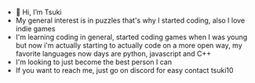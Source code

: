 - 👋 Hi, I’m Tsuki
- My general interest is in puzzles that's why I started coding, also I love indie games
- I'm learning coding in general, started coding games when I was young but now i'm actually starting to actually code on a more open way, my favorite languages now days are python, javascript and C++
- I'm looking to just become the best person I can
- If you want to reach me, just go on discord for easy contact tsuki10

<!---
Bytsuki0/Bytsuki0 is a ✨ special ✨ repository because its `README.md` (this file) appears on your GitHub profile.
You can click the Preview link to take a look at your changes.
--->
